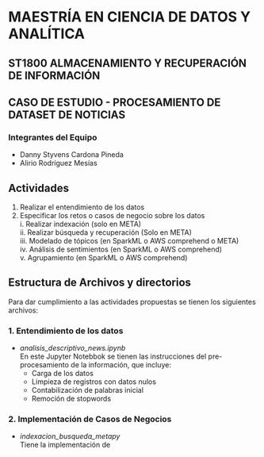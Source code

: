 # MAESTRÍA EN CIENCIA DE DATOS Y ANALÍTICA<br>
## ST1800 ALMACENAMIENTO Y RECUPERACIÓN DE INFORMACIÓN<br>
## CASO DE ESTUDIO - PROCESAMIENTO DE DATASET DE NOTICIAS<br>

### Integrantes del Equipo
- Danny Styvens Cardona Pineda
- Alirio Rodríguez Mesías
## Actividades
1.	Realizar el entendimiento de los datos <br>
2.	Especificar los retos o casos de negocio sobre los datos<br>
  i.	Realizar indexación (solo en META) <br>
  ii.	Realizar búsqueda y recuperación (Solo en META)<br>
  iii.	Modelado de tópicos (en SparkML o AWS comprehend o META)<br>
  iv.	Análisis de sentimientos (en SparkML o AWS comprehend)<br>
  v.	Agrupamiento (en SparkML o AWS comprehend)<br>

## Estructura de Archivos y directorios
Para dar cumplimiento a las actividades propuestas se tienen los siguientes archivos:

### 1. Entendimiento de los datos
- *analisis_descriptivo_news.ipynb* <br>
En  este Jupyter Notebbok se tienen las instrucciones del pre-procesamiento de la información, que incluye:
   - Carga de los datos <br>
   - Limpieza de registros con datos nulos  <br>
   - Contabilización de palabras inicial<br>
   - Remoción de stopwords<br>
 ### 2. Implementación de Casos de Negocios
- *indexacion_busqueda_metapy* <br>
Tiene la implementación de 
